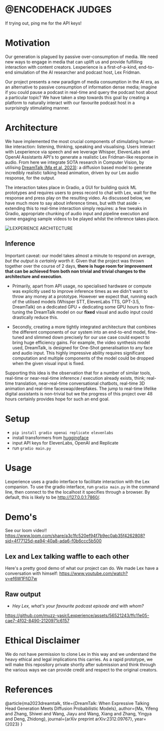 # @ENCODEHACK JUDGES
If trying out, ping me for the API keys!

# Motivation

Our generation is plagued by passive over-consumption of media. We need new ways to engage in media that can uplift us and provide fulfilling interaction with content creators. Lexperience is a first-of-a-kind, end-to-end simulation of the AI researcher and podcast host, Lex Fridman. 

Our project presents a new paradigm of media consumption in the AI era, as an alternative to passive consumption of information dense media; imagine if you could pause a podcast in real-time and query the podcast host about a particular topic? We have taken a step towards this goal by creating a platform to naturally interact with our favourite podcast host in a surprisingly stimulating manner.

# Architecture 

We have implemented the most crucial components of stimulating human-like interaction: listening, thinking, speaking and visualising. Users interact with Lexperience via speech and we leverage Whisper, ElevenLabs and OpenAI Assistants API's to generate a realistic Lex Fridman-like response in audio. From here we integrate SOTA research in Computer Vision, by utilising [DreamTalk (Ma et al, 2023)](https://dreamtalk-project.github.io/): a diffusion based model to generate incredibly realistic talking head animation, driven by our Lex audio response, for the output.

The interaction takes place in Gradio, a GUI for building quick ML prototypes and requires users to press record to chat with Lex, wait for the response and press play on the resulting video. As discussed below, we have much more to say about inference times, but with that aside - extending this to real-time interaction simply requires: a few tweaks in Gradio, appropriate chunking of audio input and pipeline execution and some engaging sample videos to be played whilst the inference takes place.

![LEXPERIENCE ARCHITECTURE](https://github.com/muzz-yasir/Lexperience/assets/56521243/5aa3954d-4fec-48a3-a7bc-f6985b215319)

## Inference

Important caveat: our model takes almost a minute to respond on average, *but the output is certainly worth it*. Given that the project was thrown together over the course of 2 days, **there is huge room for improvement that can be achieved from both non trivial and trivial changes to the architecture and execution**.

- Primarily, apart from API usage, no specialised hardware or compute was explicitly used to improve inference times as we didn't want to throw any money at a prototype. However we expect that, running each of the utilised models (Whisper STT, ElevenLabs TTS, GPT-3.5, DreamTalk) on a dedicated GPU + dedicating some GPU hours to fine-tuning the DreamTalk model on our **fixed** visual and audio input could drastically reduce this.

- Secondly, creating a more tightly integrated architecture that combines the different components of our system into an end-to-end model, fine-tuned and slimmed down precisely for our use case could expect to bring huge efficiency gains. For example, the video synthesis model used, DreamTalk, is designed for One-Shot generalisation to any face and audio input. This highly impressive ability requires significant computation and multiple components of the model could be dropped when the given visual input is fixed.

Supporting this idea is the observation that for a number of similar tools, real-time or near-real-time inference / execution already exists, think; real-time translation, near-real-time conversational chatbots, real-time 3D animation and real-time faceswap/deepfakes. The jump to real-time lifelike digital assistants is non-trivial but we the progress of this project over 48 hours certainly provides hope for such an end goal.

# Setup
- `pip install gradio openai replicate elevenlabs`
- install transformers from [huggingface](https://huggingface.co/docs/transformers/en/installation)
- input API keys for ElevenLabs, OpenAI and Replicate 
- run `gradio main.py`

# Usage
Lexperience uses a gradio interface to facilitate interaction with the Lex companion. To use the gradio interface, run `gradio main.py` in the command line, then connect to the the localhost it specifies through a browser. By default, this is likely to be http://127.0.0.1:7860/.

# Demo's
See our loom video!!
https://www.loom.com/share/a3c1fc520ef94f7b9ec0ab35f4262808?sid=4f77125d-ea94-40a8-ada6-f0b6ccc5b500

## Lex and Lex talking waffle to each other
Here's a pretty good demo of what our project can do. We made Lex have a conversation with himself: https://www.youtube.com/watch?v=ef6W1FfiD7w

## Raw output 
- *Hey Lex, what's your favourite podcast episode and with whom?*

https://github.com/muzz-yasir/Lexperience/assets/56521243/ffc11e05-cae7-4f02-8490-2120971c6157

# Ethical Disclaimer
We do not have permission to clone Lex in this way and we understand the heavy ethical and legal implications this carries. As a rapid prototype, we will make this repository private shortly after submission and think through the various ways we can provide credit and respect to the original creators.

# References

@article{ma2023dreamtalk,
title={DreamTalk: When Expressive Talking Head Generation Meets Diffusion Probabilistic Models},
author={Ma, Yifeng and Zhang, Shiwei and Wang, Jiayu and Wang, Xiang and Zhang, Yingya and Deng, Zhidong},
journal={arXiv preprint arXiv:2312.09767},
year={2023}
}
